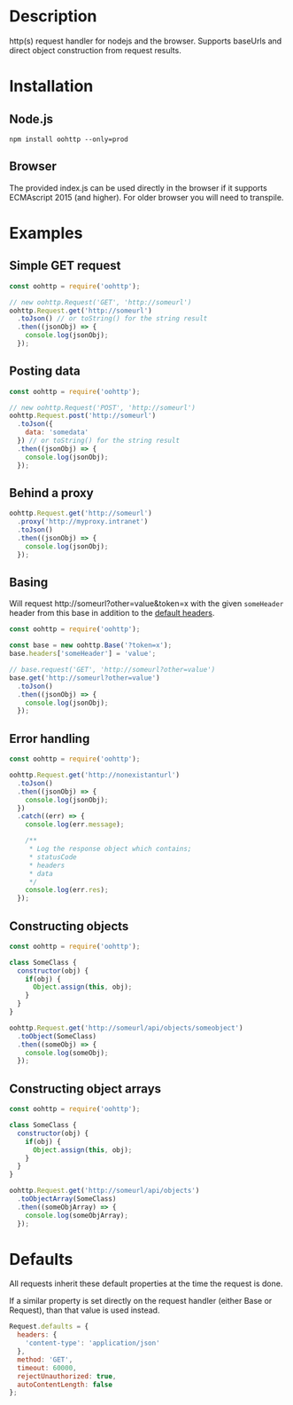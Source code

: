 # Description
http(s) request handler for nodejs and the browser. Supports baseUrls and direct object construction from request results.

# Installation

## Node.js
<pre><code>npm install oohttp --only=prod</code></pre>

## Browser
The provided index.js can be used directly in the browser if it supports ECMAscript 2015 (and higher). For older browser you will need to transpile.

# Examples

## Simple GET request
```javascript
const oohttp = require('oohttp');

// new oohttp.Request('GET', 'http://someurl')
oohttp.Request.get('http://someurl')
  .toJson() // or toString() for the string result
  .then((jsonObj) => {
    console.log(jsonObj);
  });
```

## Posting data
```javascript
const oohttp = require('oohttp');

// new oohttp.Request('POST', 'http://someurl')
oohttp.Request.post('http://someurl')
  .toJson({
    data: 'somedata'
  }) // or toString() for the string result
  .then((jsonObj) => {
    console.log(jsonObj);
  });
```

## Behind a proxy
```javascript
oohttp.Request.get('http://someurl')
  .proxy('http://myproxy.intranet')
  .toJson()
  .then((jsonObj) => {
    console.log(jsonObj);
  });
```

## Basing
Will request http://someurl?other=value&token=x with the given `someHeader` header from this base in addition to the [default headers](#Defaults).
```javascript
const oohttp = require('oohttp');

const base = new oohttp.Base('?token=x');
base.headers['someHeader'] = 'value';

// base.request('GET', 'http://someurl?other=value')
base.get('http://someurl?other=value')
  .toJson()
  .then((jsonObj) => {
    console.log(jsonObj);
  });
```

## Error handling
```javascript
const oohttp = require('oohttp');

oohttp.Request.get('http://nonexistanturl')
  .toJson()
  .then((jsonObj) => {
    console.log(jsonObj);
  })
  .catch((err) => {
    console.log(err.message);

    /**
     * Log the response object which contains;
     * statusCode
     * headers
     * data
     */
    console.log(err.res);
  });
```

## Constructing objects
```javascript
const oohttp = require('oohttp');

class SomeClass {
  constructor(obj) {
    if(obj) {
      Object.assign(this, obj);
    }
  }
}

oohttp.Request.get('http://someurl/api/objects/someobject')
  .toObject(SomeClass)
  .then((someObj) => {
    console.log(someObj);
  });
```

## Constructing object arrays
```javascript
const oohttp = require('oohttp');

class SomeClass {
  constructor(obj) {
    if(obj) {
      Object.assign(this, obj);
    }
  }
}

oohttp.Request.get('http://someurl/api/objects')
  .toObjectArray(SomeClass)
  .then((someObjArray) => {
    console.log(someObjArray);
  });
```

# Defaults
All requests inherit these default properties at the time the request is done.

If a similar property is set directly on the request handler (either Base or Request), than that value is used instead.

```javascript
Request.defaults = {
  headers: {
    'content-type': 'application/json'
  },
  method: 'GET',
  timeout: 60000,
  rejectUnauthorized: true,
  autoContentLength: false
};
```
